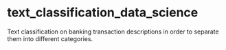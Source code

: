 # text_classification_data_science
Text classification on banking transaction descriptions in order to separate them into different categories.
